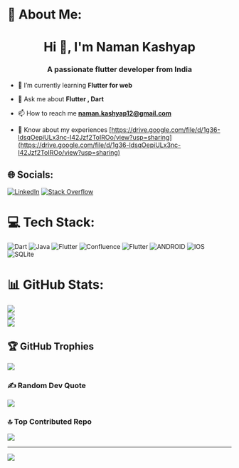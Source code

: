 # 💫 About Me:
<h1 align="center">Hi 👋, I'm Naman Kashyap</h1>
<h3 align="center">A passionate flutter developer from India</h3>

- 🌱 I’m currently learning **Flutter for web**

- 💬 Ask me about **Flutter , Dart**

- 📫 How to reach me **naman.kashyap12@gmail.com**

- 📄 Know about my experiences [https://drive.google.com/file/d/1g36-ldsqOepiULx3nc-I42Jzf2ToIROo/view?usp=sharing](https://drive.google.com/file/d/1g36-ldsqOepiULx3nc-I42Jzf2ToIROo/view?usp=sharing)

## 🌐 Socials:
[![LinkedIn](https://img.shields.io/badge/LinkedIn-%230077B5.svg?logo=linkedin&logoColor=white)](https://linkedin.com/in/naman-kashyap) [![Stack Overflow](https://img.shields.io/badge/-Stackoverflow-FE7A16?logo=stack-overflow&logoColor=white)](https://stackoverflow.com/users/8555008) 

# 💻 Tech Stack:
![Dart](https://img.shields.io/badge/dart-%230175C2.svg?style=for-the-badge&logo=dart&logoColor=white) ![Java](https://img.shields.io/badge/java-%23ED8B00.svg?style=for-the-badge&logo=java&logoColor=white) ![Flutter](https://img.shields.io/badge/Flutter-%2302569B.svg?style=for-the-badge&logo=Flutter&logoColor=white) ![Confluence](https://img.shields.io/badge/confluence-%23172BF4.svg?style=for-the-badge&logo=confluence&logoColor=white) ![Flutter](https://img.shields.io/badge/Flutter-%2302569B.svg?style=for-the-badge&logo=Flutter&logoColor=white) ![ANDROID](https://img.shields.io/badge/android-%2320232a.svg?style=for-the-badge&logo=android&logoColor=%a4c639) ![IOS](https://img.shields.io/badge/IOS-%2320232a.svg?style=for-the-badge&logo=apple&logoColor=white) ![SQLite](https://img.shields.io/badge/sqlite-%2307405e.svg?style=for-the-badge&logo=sqlite&logoColor=white)

# 📊 GitHub Stats:
![](https://github-readme-stats.vercel.app/api?username=namankk&theme=default&hide_border=false&include_all_commits=false&count_private=false)<br/>
![](https://github-readme-streak-stats.herokuapp.com/?user=namankk&theme=default&hide_border=false)<br/>
![](https://github-readme-stats.vercel.app/api/top-langs/?username=namankk&theme=default&hide_border=false&include_all_commits=false&count_private=false&layout=compact)

## 🏆 GitHub Trophies
![](https://github-profile-trophy.vercel.app/?username=namankk&theme=dark&no-frame=false&no-bg=false&margin-w=4)

### ✍️ Random Dev Quote
![](https://quotes-github-readme.vercel.app/api?type=horizontal&theme=light)

### 🔝 Top Contributed Repo
![](https://github-contributor-stats.vercel.app/api?username=namankk&limit=5&theme=dark_dimmed&combine_all_yearly_contributions=true)


---
[![](https://visitcount.itsvg.in/api?id=namankk&icon=1&color=3)](https://visitcount.itsvg.in)

<!-- Proudly created with GPRM ( https://gprm.itsvg.in ) -->
